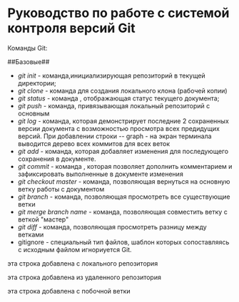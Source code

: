 # Руководство по работе с системой контроля версий Git
Команды Git:

##Базовые##

* *git init* - команда,инициализирующая репозиторий в текущей директории;
* *git clone* -  команда для создания локального клона (рабочей копии)
* *git status* - команда , отображающая статус текущего документа;
* *git push* - команда, привязывающая локальный репозиторий с основным
* *git log* - команда, которая демонстрирует последние 2 сохраненных версии документа с возможностью просмотра всех предидущих версий. При добавлении строки -- graph - на экран терминала выводится дерево всех коммитов для всех веток
* *git add* - команда, которая добавляет изменения для последующего сохранения в документе. 
* *git commit* - команда , которая позволяет дополнить комментарием и зафиксировать выполненные в документе изменения
* *git checkout master* - команда, позволяющая вернуться на основную ветку работы с документом
* *git branch* - команда, позволяющая просмотреть все существующие ветки
* *git merge _branch name_* - команда, позволяющая совместить ветку с веткой "мастер"
* *git diff* - команда, позволяющая просмотреть разницу между ветками 
* gitignore - cпециальный тип файлов, шаблон которых сопоставляясь с исходным файлом игнориуется Git.

эта строка добавлена с локального репозитория

эта строка добавлена из удаленного репозитория

эта строка добавлена с побочной ветки

